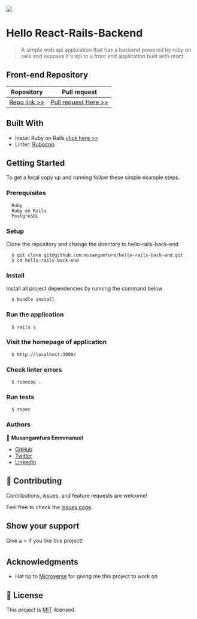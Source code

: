 ![](https://img.shields.io/badge/Microverse-blueviolet)

# Hello React-Rails-Backend

> A simple web api application that has a backend powered by ruby on rails and exposes it's api to a front end application built with react

## Front-end Repository

| Repository                                                            | Pull request                                                                         |
| --------------------------------------------------------------------- | ------------------------------------------------------------------------------------ |
| [Repo link >>](https://github.com/musangamfure/hello-rails-front-end) | [Pull request Here >>](https://github.com/musangamfure/hello-rails-front-end/pull/1) |

## Built With

- Install Ruby on Rails [click here >>](https://guides.rubyonrails.org/)
- Linter: [Rubocop](https://rubocop.org/)

## Getting Started

To get a local copy up and running follow these simple example steps.

### Prerequisites

```
  Ruby
  Ruby on Rails
  PostgreSQL
```

### Setup

Clone the repository and change the directory to hello-rails-back-end

```
  $ git clone git@github.com:musangamfure/hello-rails-back-end.git
  $ cd hello-rails-back-end
```

### Install

Install all project dependencies by running the command below

```
  $ bundle install
```

### Run the application

```
  $ rails s
```

### Visit the homepage of application

```
  $ http://localhost:3000/
```

### Check linter errors

```
  $ rubocop .
```

### Run tests

```
  $ rspec
```

### Authors

👤 **Musangamfura Emmmanuel**

- [GitHub](https://github.com/musangamfure)
- [Twitter](https://twitter.com/musangamfure)
- [LinkedIn](https://www.linkedin.com/in/musangamfurae)

## 🤝 Contributing

Contributions, issues, and feature requests are welcome!

Feel free to check the [issues page](https://github.com/musangamfure/hello-rails-back-end/issues).

## Show your support

Give a ⭐️ if you like this project!

## Acknowledgments

- Hat tip to [Microverse](https://bit.ly/MicroverseTN) for giving me this project to work on

## 📝 License

This project is [MIT](./LICENSE) licensed.
